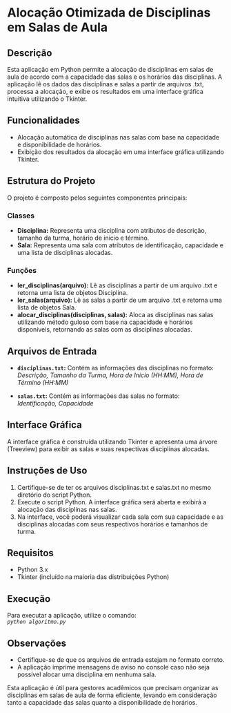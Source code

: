 # Alocação Otimizada de Disciplinas em Salas de Aula

## Descrição

Esta aplicação em Python permite a alocação de disciplinas em salas de aula de acordo com a capacidade das salas e os horários das disciplinas. A aplicação lê os dados das disciplinas e salas a partir de arquivos .txt, processa a alocação, e exibe os resultados em uma interface gráfica intuitiva utilizando o Tkinter.

## Funcionalidades

- Alocação automática de disciplinas nas salas com base na capacidade e disponibilidade de horários.
- Exibição dos resultados da alocação em uma interface gráfica utilizando Tkinter.

## Estrutura do Projeto

O projeto é composto pelos seguintes componentes principais:

### Classes

- **Disciplina:** Representa uma disciplina com atributos de descrição, tamanho da turma, horário de início e término.
- **Sala:** Representa uma sala com atributos de identificação, capacidade e uma lista de disciplinas alocadas.

### Funções

- **ler_disciplinas(arquivo):** Lê as disciplinas a partir de um arquivo .txt e retorna uma lista de objetos Disciplina.
- **ler_salas(arquivo):** Lê as salas a partir de um arquivo .txt e retorna uma lista de objetos Sala.
- **alocar_disciplinas(disciplinas, salas):** Aloca as disciplinas nas salas utilizando método guloso com base na capacidade e horários disponíveis, retornando as salas com as disciplinas alocadas.

## Arquivos de Entrada

- **`disciplinas.txt`:** Contém as informações das disciplinas no formato: <br>
*Descrição, Tamanho da Turma, Hora de Início (HH:MM), Hora de Término (HH:MM)*

- **`salas.txt`:** Contém as informações das salas no formato: <br>
*Identificação, Capacidade*

## Interface Gráfica

A interface gráfica é construída utilizando Tkinter e apresenta uma árvore (Treeview) para exibir as salas e suas respectivas disciplinas alocadas.

## Instruções de Uso

1. Certifique-se de ter os arquivos disciplinas.txt e salas.txt no mesmo diretório do script Python.
2. Execute o script Python. A interface gráfica será aberta e exibirá a alocação das disciplinas nas salas.
3. Na interface, você poderá visualizar cada sala com sua capacidade e as disciplinas alocadas com seus respectivos horários e tamanhos de turma.

## Requisitos

- Python 3.x
- Tkinter (incluído na maioria das distribuições Python)

## Execução

Para executar a aplicação, utilize o comando: <br>
*`python algoritmo.py`*

## Observações

- Certifique-se de que os arquivos de entrada estejam no formato correto.
- A aplicação imprime mensagens de aviso no console caso não seja possível alocar uma disciplina em nenhuma sala.

Esta aplicação é útil para gestores acadêmicos que precisam organizar as disciplinas em salas de aula de forma eficiente, levando em consideração tanto a capacidade das salas quanto a disponibilidade de horários.
